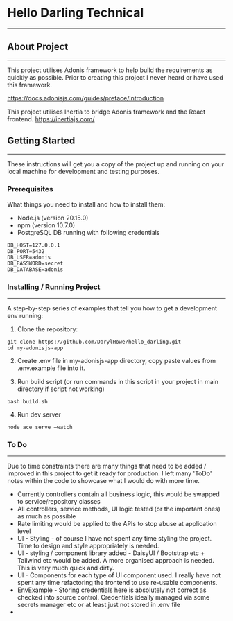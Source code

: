 # Hello Darling Technical

------


## About Project

------

This project utilises Adonis framework to help build the requirements as quickly as possible. Prior to creating this project I never heard or have used this framework.

https://docs.adonisjs.com/guides/preface/introduction


This project utilises Inertia to bridge Adonis framework and the React frontend.
https://inertiajs.com/

## Getting Started

------

These instructions will get you a copy of the project up and running on your local machine for development and testing purposes.

### Prerequisites
What things you need to install and how to install them:
- Node.js (version 20.15.0)
- npm (version 10.7.0)
- PostgreSQL DB running with following credentials
```
DB_HOST=127.0.0.1
DB_PORT=5432
DB_USER=adonis
DB_PASSWORD=secret
DB_DATABASE=adonis
```


### Installing / Running Project

------

A step-by-step series of examples that tell you how to get a development env running:

1. Clone the repository:

```
git clone https://github.com/DarylHowe/hello_darling.git
cd my-adonisjs-app
 ```

2. Create .env file in my-adonisjs-app directory, copy paste values from .env.example file into it. 


3. Run build script (or run commands in this script in your project in main directory if script not working)
```
bash build.sh
```

4. Run dev server
```
node ace serve –watch 
```

### To Do

------
Due to time constraints there are many things that need to be added / improved in this project to get it ready for production. 
I left many 'ToDo' notes within the code to showcase what I would do with more time.

- Currently controllers contain all business logic, this would be swapped to service/repository classes
- All controllers, service methods, UI logic tested (or the important ones) as much as possible
- Rate limiting would be applied to the APIs to stop abuse at application level
- UI - Styling - of course I have not spent any time styling the project. Time to design and style appropriately is needed.
- UI - styling / component library added - DaisyUI / Bootstrap etc + Tailwind etc would be added. A more organised approach is needed. This is very much quick and dirty.
- UI - Components for each type of UI component used. I really have not spent any time refactoring the frontend to use re-usable components.
- EnvExample - Storing credentials here is absolutely not correct as checked into source control. Credentials ideally managed via some secrets manager etc or at least just not stored in .env file
- 

